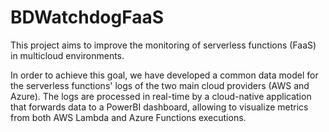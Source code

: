 # BDWatchdogFaaS

This project aims to improve the monitoring of serverless functions (FaaS) in multicloud environments.

In order to achieve this goal, we have developed a common data model for the serverless functions' logs of the two main cloud providers (AWS and Azure).
The logs are processed in real-time by a cloud-native application that forwards data to a PowerBI dashboard, allowing to visualize metrics from both AWS Lambda and Azure Functions executions. 
